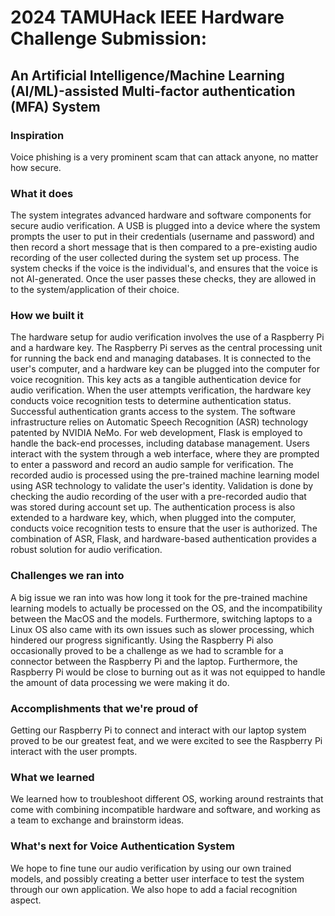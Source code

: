 # 2024 TAMUHack IEEE Hardware Challenge Submission: 
## An Artificial Intelligence/Machine Learning (AI/ML)-assisted Multi-factor authentication (MFA) System

### Inspiration

Voice phishing is a very prominent scam that can attack anyone, no matter how secure.
### What it does

The system integrates advanced hardware and software components for secure audio verification. A USB is plugged into a device where the system prompts the user to put in their credentials (username and password) and then record a short message that is then compared to a pre-existing audio recording of the user collected during the system set up process. The system checks if the voice is the individual's, and ensures that the voice is not AI-generated. Once the user passes these checks, they are allowed in to the system/application of their choice.
### How we built it

The hardware setup for audio verification involves the use of a Raspberry Pi and a hardware key. The Raspberry Pi serves as the central processing unit for running the back end and managing databases. It is connected to the user's computer, and a hardware key can be plugged into the computer for voice recognition. This key acts as a tangible authentication device for audio verification. When the user attempts verification, the hardware key conducts voice recognition tests to determine authentication status. Successful authentication grants access to the system. The software infrastructure relies on Automatic Speech Recognition (ASR) technology patented by NVIDIA NeMo. For web development, Flask is employed to handle the back-end processes, including database management. Users interact with the system through a web interface, where they are prompted to enter a password and record an audio sample for verification. The recorded audio is processed using the pre-trained machine learning model using ASR technology to validate the user's identity. Validation is done by checking the audio recording of the user with a pre-recorded audio that was stored during account set up. The authentication process is also extended to a hardware key, which, when plugged into the computer, conducts voice recognition tests to ensure that the user is authorized. The combination of ASR, Flask, and hardware-based authentication provides a robust solution for audio verification.
### Challenges we ran into

A big issue we ran into was how long it took for the pre-trained machine learning models to actually be processed on the OS, and the incompatibility between the MacOS and the models. Furthermore, switching laptops to a Linux OS also came with its own issues such as slower processing, which hindered our progress significantly. Using the Raspberry Pi also occasionally proved to be a challenge as we had to scramble for a connector between the Raspberry Pi and the laptop. Furthermore, the Raspberry Pi would be close to burning out as it was not equipped to handle the amount of data processing we were making it do.
### Accomplishments that we're proud of

Getting our Raspberry Pi to connect and interact with our laptop system proved to be our greatest feat, and we were excited to see the Raspberry Pi interact with the user prompts.
### What we learned

We learned how to troubleshoot different OS, working around restraints that come with combining incompatible hardware and software, and working as a team to exchange and brainstorm ideas.
### What's next for Voice Authentication System

We hope to fine tune our audio verification by using our own trained models, and possibly creating a better user interface to test the system through our own application. We also hope to add a facial recognition aspect.
